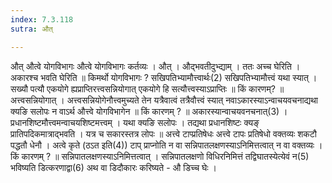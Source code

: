 ```yaml
---
index: 7.3.118
sutra: औत्

---
```

 औत् औत्वे योगविभागः औत्वे योगविभागः कर्तव्यः । औत् । औद्भवतीदुभ्द्याम् । ततः अच्च घेरिति । अकारश्च भवति घेरिति ॥ किमर्थो योगविभागः ? सखिपतिभ्यामौत्त्वार्थः(2) सखिपतिभ्यामौत्त्वं यथा स्यात् । सख्यौ पत्यौ एकयोगे ह्यप्राप्तिरत्त्वसन्नियोगात् एकयोगे हि सत्यौत्त्वस्याऽप्राप्तिः ॥ किं कारणम्? ॥ अत्त्वसन्नियोगात् । अत्त्वसन्नियोगेनौत्त्वमुच्यते तेन यत्रैवात्वं तत्रैवौत्त्वं स्यात् नवाऽकारस्याऽन्वाचयवचनाद्यथा क्यङि सलोपः न वाऽर्थ औत्त्वे योगविभागेन ॥ किं कारणम् ? ॥ अकारस्यान्वाचयवनचनात्(3) । प्रधानशिष्टमौत्त्वमन्वाचयशिष्टमत्त्वम् । यथा क्यङि सलोपः । तद्यथा प्रधानशिष्टः क्यङ् प्रातिपदिकमात्राद्भवति । यत्र च सकारस्तत्र लोपः ॥ अत्त्वे टाप्प्रतिषेधः अत्त्वे टापः प्रतिषेधो वक्तव्यः शकटौ पद्धतौ धेनौ । अत्वे कृते (ठऽत इति(4)) टाप् प्राप्नोति न वा सन्निपातलक्षणस्याऽनिमित्तत्वात् न वा वक्तव्यः । किं कारणम् ? ॥ सन्निपातलक्षणस्याऽनिमित्तत्वात् । सन्निपातलक्षणो विधिरनिमित्तं तद्विघातस्येत्येवं न(5) भविष्यति डित्करणाद्वा(6) अथ वा डिदौकारः करिष्यते - औ डिच्च घेः । 